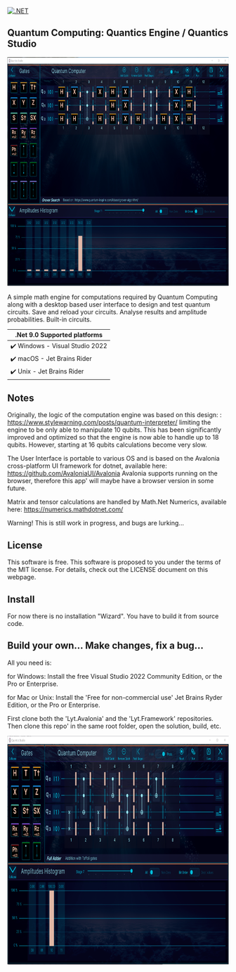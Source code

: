 [![.NET](https://github.com/LaurentInSeattle/Lyt.Quantics/actions/workflows/dotnet.yml/badge.svg)](https://github.com/LaurentInSeattle/Lyt.Quantics/actions/workflows/dotnet.yml)

## Quantum Computing: Quantics Engine / Quantics Studio 

<p align="left"><img src="QuanticsScreenshot.png" height="520"/>

A simple math engine for computations required by Quantum Computing along with a desktop based user interface to design and test quantum circuits. 
Save and reload your circuits. 
Analyse results and amplitude probabilities.
Built-in circuits.


|    .Net 9.0    Supported platforms              |
|-------------------------------------------------|
| :heavy_check_mark: Windows - Visual Studio 2022 |
| :heavy_check_mark: macOS   - Jet Brains Rider   |
| :heavy_check_mark: Unix    - Jet Brains Rider   |

## Notes
Originally, the logic of the computation engine was based on this design: 
: https://www.stylewarning.com/posts/quantum-interpreter/ limiting the engine to be only able to manipulate 10 qubits.
This has been significantly improved and optimized so that the engine is now able to handle up to 18 qubits. 
However, starting at 16 qubits calculations become very slow.

The User Interface is portable to various OS and is based on the Avalonia 
cross-platform UI framework for dotnet, available here: https://github.com/AvaloniaUI/Avalonia
Avalonia supports running on the browser, therefore this app' will maybe have a browser version in some future.

Matrix and tensor calculations are handled by Math.Net Numerics, available here: https://numerics.mathdotnet.com/

Warning! This is still work in progress, and bugs are lurking...

## License 
This software is free. 
This software is proposed to you under the terms of the MIT license. 
For details, check out the LICENSE document on this webpage.

## Install
For now there is no installation "Wizard". You have to build it from source code.

## Build your own... Make changes, fix a bug...
All you need is:

for Windows: 
Install the free Visual Studio 2022 Community Edition, or the Pro or Enterprise. 

for Mac or Unix: 
Install the 'Free for non-commercial use' Jet Brains Ryder Edition, or the Pro or Enterprise. 

First clone both the 'Lyt.Avalonia' and the 'Lyt.Framework' repositories.
Then clone this repo' in the same root folder, open the solution, build, etc.

<p align="left"><img src="FullAdderScreenshot.png" height="520"/>
